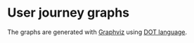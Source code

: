 # User journey graphs

The graphs are generated with [Graphviz](http://www.graphviz.org/) using [DOT language](http://www.graphviz.org/Documentation/dotguide.pdf).
